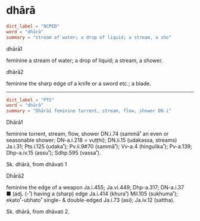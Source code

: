 # dhārā

``` toml
dict_label = "NCPED"
word = "dhārā"
summary = "stream of water; a drop of liquid; a stream, a sho"
```

dhārā1

feminine a stream of water; a drop of liquid; a stream, a shower.

dhārā2

feminine the sharp edge of a knife or a sword etc.; a blade.

--------------------

``` toml
dict_label = "PTS"
word = "dhārā"
summary = "Dhārā1 feminine torrent, stream, flow, shower DN.i"
```

Dhārā1

feminine torrent, stream, flow, shower DN.i.74 (sammā˚ an even or seasonable shower; DN\-a.i.218 = vuṭṭhi); DN.ii.15 (udakassa, streams) Ja.i.31; Pts.i.125 (udaka˚); Pv.ii.9#70 (sammā˚); Vv\-a.4 (hingulika˚); Pv\-a.139; Dhp\-a.iv.15 (assu˚); Sdhp.595 (vassa˚).

Sk. dhārā, from dhāvati 1

Dhārā2

feminine the edge of a weapon Ja.i.455; Ja.vi.449; Dhp\-a.317; DN\-a.i.37  
■ (adj. (\-˚) having a (sharp) edge Ja.i.414 (khura˚) Mil.105 (sukhuma˚); ekato˚\-ubhato˚ single\- & double\-edged Ja.i.73 (asi); Ja.iv.12 (sattha).

Sk. dhārā, from dhāvati 2.

